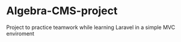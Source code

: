 # Algebra-CMS-project
Project to practice teamwork while learning Laravel in a simple MVC enviroment
